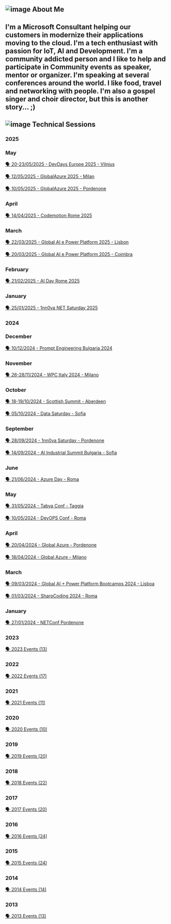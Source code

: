 ## ![image](https://user-images.githubusercontent.com/1767160/178777448-d5dee178-d461-4746-bf16-b1e85a2ed8b0.png) About Me ##

I'm a Microsoft Consultant helping our customers in modernize their applications moving to the cloud.
I'm a tech enthusiast with passion for **IoT**, **AI** and **Development**. I'm a community addicted person and I like to help and participate in Community events as speaker, mentor or organizer.
I'm speaking at several conferences around the world.
I like food, travel and networking with people.
I'm also a gospel singer and choir director, but this is another story... ;) 
----

## ![image](https://user-images.githubusercontent.com/1767160/178779745-c97c9f62-3301-4f48-8ade-ae3d302cf018.png) Technical Sessions

### 2025
### May
<p>
<a href="https://github.com/dpcons/DPCons/blob/main/TechSessions/20250520-23-DevDaysEU25.md"> 🗣️ 20-23/05/2025 - DevDays Europe 2025 - Vilnius
</a>
</p>

<p>
<a href="https://github.com/dpcons/DPCons/blob/main/TechSessions/20250510-GAB25MI.md"> 🗣️ 12/05/2025 - GlobalAzure 2025 - Milan
</a>
</p>

<p>
<a href="https://github.com/dpcons/DPCons/blob/main/TechSessions/20250510-GAB25PN.md"> 🗣️ 10/05/2025 - GlobalAzure 2025 - Pordenone
</a>
</p>

### April
<p>
<a href="https://github.com/dpcons/DPCons/blob/main/TechSessions/20250414-CodemotionRM25.md"> 🗣️ 14/04/2025 - Codemotion Rome 2025
</a>
</p>

### March
<p>
<a href="https://github.com/dpcons/DPCons/blob/main/TechSessions/20250322-GAIPP25-Lisbon.md"> 🗣️ 22/03/2025 - Global AI e Power Platform 2025 - Lisbon
</a>
</p>

<p>
<a href="https://github.com/dpcons/DPCons/blob/main/TechSessions/20250320-GAIPP25-Coimbra.md"> 🗣️ 20/03/2025 - Global AI e Power Platform 2025 - Coimbra
</a>
</p>

### February
<p>
<a href="https://github.com/dpcons/DPCons/blob/main/TechSessions/20250221-AIDay25-Rome.md"> 🗣️ 21/02/2025 - AI Day Rome 2025
</a>
</p>

### January
<p>
<a href="https://github.com/dpcons/DPCons/blob/main/TechSessions/20250125-1nn0vaSaturday25-Pordenone.md"> 🗣️ 25/01/2025 - 1nn0va NET Saturday 2025
</a>
</p>

### 2024
### December
<p>
<a href="https://github.com/dpcons/DPCons/blob/main/TechSessions/20241210-PromptEngineeringBG2024.md"> 🗣️ 10/12/2024 - Prompt Engineering Bulgaria 2024
</a>
</p>

### November
<p>
<a href="https://github.com/dpcons/DPCons/blob/main/TechSessions/20241126-28-WPC2024-Milano.md"> 🗣️ 26-28/11/2024 - WPC Italy 2024 - Milano
</a>
</p>

### October
<p>
<a href="https://github.com/dpcons/DPCons/blob/main/TechSessions/20241018-19-ScottishSummit-Aberdeen.md"> 🗣️ 18-19/10/2024 - Scottish Summit - Aberdeen
</a>
</p>

<p>
<a href="https://github.com/dpcons/DPCons/blob/main/TechSessions/20241005-DataSaturday-Sofia.md"> 🗣️ 05/10/2024 - Data Saturday - Sofia
</a>
</p>

### September
<p>
<a href="https://github.com/dpcons/DPCons/blob/main/TechSessions/20240928-1nn0vaSaturday-Pordenone.md"> 🗣️ 28/09/2024 - 1nn0va Saturday - Pordenone
</a>
</p>

<p>
<a href="https://github.com/dpcons/DPCons/blob/main/TechSessions/20240914-AI-Industrial-Summit-Sofia.md"> 🗣️ 14/09/2024 - AI Industrial Summit Bulgaria - Sofia
</a>
</p>

### June
<p>
<a href="https://github.com/dpcons/DPCons/blob/main/TechSessions/20240621-AzureDay-Roma.md"> 🗣️ 21/06/2024 - Azure Day - Roma
</a>
</p>

### May
<p>
<a href="https://github.com/dpcons/DPCons/blob/main/TechSessions/20240531-TabyaConf-Taggia.md"> 🗣️ 31/05/2024 - Tabya Conf - Taggia
</a>
</p>

<p>
<a href="https://github.com/dpcons/DPCons/blob/main/TechSessions/20240510-DevOPSConf-Roma.md"> 🗣️ 10/05/2024 - DevOPS Conf - Roma
</a>
</p>


### April
<p>
<a href="https://github.com/dpcons/DPCons/blob/main/TechSessions/20240420-GA-Pordenone.md"> 🗣️ 20/04/2024 - Global Azure - Pordenone
</a>
</p>

<p>
<a href="https://github.com/dpcons/DPCons/blob/main/TechSessions/20240418-GA-Milano.md"> 🗣️ 18/04/2024 - Global Azure - Milano
</a>
</p>


### March
<p>
<a href="https://github.com/dpcons/DPCons/blob/main/TechSessions/20240309-GAI-PPB24Lisboa.md"> 🗣️ 09/03/2024 - Global AI + Power Platform Bootcamps 2024 - Lisboa
</a>
</p>

<p>
<a href="https://github.com/dpcons/DPCons/blob/main/TechSessions/20240301-SharpCoding24-Roma.md"> 🗣️ 01/03/2024 - SharpCoding  2024 - Roma
</a>
</p>


### January
<p>
<a href="https://github.com/dpcons/DPCons/blob/main/TechSessions/20240127-NETConfPN.md"> 🗣️ 27/01/2024 - NETConf Pordenone
</a>
</p>

### 2023

<p>
<a href="https://github.com/dpcons/DPCons/blob/main/TechSessions/2023YearSummary.md"> 
🗣️ 2023 Events (13)
</a>
</p>


### 2022

<p>
<a href="https://github.com/dpcons/DPCons/blob/main/TechSessions/2022YearSummary.md"> 
🗣️ 2022 Events (17)
</a>
</p>


### 2021

<p>
<a href="https://github.com/dpcons/DPCons/blob/main/TechSessions/2021YearSummary.md"> 
🗣️ 2021 Events (11)
</a>
</p>

### 2020

<p>
<a href="https://github.com/dpcons/DPCons/blob/main/TechSessions/2020YearSummary.md"> 
🗣️ 2020 Events (10)
</a>
</p>

### 2019

<p>
<a href="https://github.com/dpcons/DPCons/blob/main/TechSessions/2019YearSummary.md"> 
🗣️ 2019 Events (20)
</a>
</p>

### 2018

<p>
<a href="https://github.com/dpcons/DPCons/blob/main/TechSessions/2018YearSummary.md"> 
🗣️ 2018 Events (22)
</a>
</p>

### 2017

<p>
<a href="https://github.com/dpcons/DPCons/blob/main/TechSessions/2017YearSummary.md"> 
🗣️ 2017 Events (20)
</a>
</p>

### 2016

<p>
<a href="https://github.com/dpcons/DPCons/blob/main/TechSessions/2016YearSummary.md"> 
🗣️ 2016 Events (24)
</a>
</p>

### 2015

<p>
<a href="https://github.com/dpcons/DPCons/blob/main/TechSessions/2015YearSummary.md"> 
🗣️ 2015 Events (24)
</a>
</p>

### 2014

<p>
<a href="https://github.com/dpcons/DPCons/blob/main/TechSessions/2014YearSummary.md"> 
🗣️ 2014 Events (14)
</a>
</p>

### 2013

<p>
<a href="https://github.com/dpcons/DPCons/blob/main/TechSessions/2013YearSummary.md"> 
🗣️ 2013 Events (13)
</a>
</p>


<!--
**dpcons/DPCons** is a ✨ _special_ ✨ repository because its `README.md` (this file) appears on your GitHub profile.

Here are some ideas to get you started:

- 🔭 I’m currently working on ...
- 🌱 I’m currently learning ...
- 👯 I’m looking to collaborate on ...
- 🤔 I’m looking for help with ...
- 💬 Ask me about ...
- 📫 How to reach me: ...
- 😄 Pronouns: ...
- ⚡ Fun fact: ...
-->
